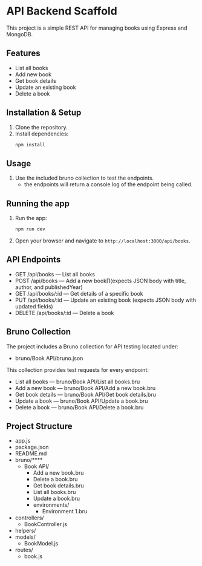 # API Backend Scaffold

This project is a simple REST API for managing books using Express and MongoDB.

## Features

- List all books
- Add new book
- Get book details
- Update an existing book
- Delete a book

## Installation & Setup

1. Clone the repository.
2. Install dependencies:
   ```sh
   npm install
   ```

## Usage

1. Use the included bruno collection to test the endpoints.
   - the endpoints will return a console log of the endpoint being called.

## Running the app

1. Run the app:
   ```sh
   npm run dev
   ```
2. Open your browser and navigate to `http://localhost:3000/api/books`.

## API Endpoints

- GET /api/books — List all books
- POST /api/books — Add a new book∏(expects JSON body with title, author, and publishedYear)
- GET /api/books/:id — Get details of a specific book
- PUT /api/books/:id — Update an existing book (expects JSON body with updated fields)
- DELETE /api/books/:id — Delete a book

## Bruno Collection
The project includes a Bruno collection for API testing located under:

- bruno/Book API/bruno.json

This collection provides test requests for every endpoint:

- List all books — bruno/Book API/List all books.bru
- Add a new book — bruno/Book API/Add a new book.bru
- Get book details — bruno/Book API/Get book details.bru
- Update a book — bruno/Book API/Update a book.bru
- Delete a book — bruno/Book API/Delete a book.bru

## Project Structure

- app.js
- package.json
- README.md
- bruno/****
    - Book API/
        - Add a new book.bru
        - Delete a book.bru
        - Get book details.bru
        - List all books.bru
        - Update a book.bru
        - environments/
            - Environment 1.bru
- controllers/
    - BookController.js
- helpers/
- models/
    - BookModel.js
- routes/
    - book.js
```
